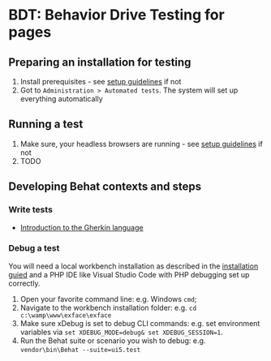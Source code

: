 # BDT: Behavior Drive Testing for pages

## Preparing an installation for testing

1. Install prerequisites - see [setup guidelines](Setup/index.md) if not
2. Got to `Administration > Automated tests`. The system will set up everything automatically

## Running a test

1. Make sure, your headless browsers are running - see [setup guidelines](Setup/index.md) if not
2. TODO

## Developing Behat contexts and steps

### Write tests

- [Introduction to the Gherkin language](Introduction/Writing_tests_-_Gherkin_language.md)

### Debug a test

You will need a local workbench installation as described in the [installation guied](https://github.com/ExFace/Core/blob/1.x-dev/Docs/Installation/index.md) and a PHP IDE like Visual Studio Code with PHP debugging set up correctly.

1. Open your favorite command line: e.g. Windows `cmd`;
2. Navigate to the workbench installation folder: e.g. `cd c:\wamp\www\exface\exface`
3. Make sure xDebug is set to debug CLI commands: e.g. set environment variables via `set XDEBUG_MODE=debug& set XDEBUG_SESSION=1`.
4. Run the Behat suite or scenario you wish to debug: e.g. `vendor\bin\Behat --suite=ui5.test`